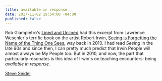 ```yaml
---
title: available in response
date: 2017-11-02 19:54:00 -04:00
published: false
---
```


Rob Giampietro's [Lined and Unlined](https://linedandunlined.com/archive/being-available) had this excerpt from Lawrence Weschler's terrific book on the artist Robert Irwin, [Seeing is Forgetting the Name of the Thing One Sees](http://shop.harvard.com/search/site/seeing+is+forgetting), way back in 2010. I had read *Seeing* in the late 90s and since then, I can pretty much predict that Irwin People will almost always be My People too. But in 2010, and now, the part that particularly resonates is this idea of Irwin's on teaching encounters: being *available in response.*



[Steve Seidel](https://www.gse.harvard.edu/faculty/steven-seidel)